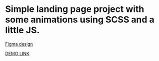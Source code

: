 # Simple landing page project with some animations using SCSS and a little JS.

[Figma design](https://www.figma.com/file/OMjQNb3hg1LKMV4OwyQ3Ao/BOSE?node-id=0%3A1)

[DEMO LINK](https://vadymbaranov.github.io/bose-landing-page/)
